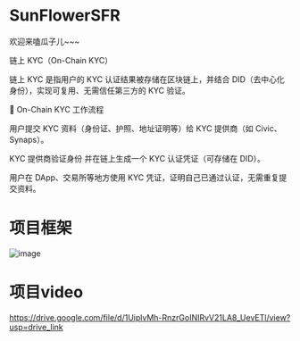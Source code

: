 # SunFlowerSFR
欢迎来嗑瓜子儿~~~

链上 KYC（On-Chain KYC）

链上 KYC 是指用户的 KYC 认证结果被存储在区块链上，并结合 DID（去中心化身份），实现可复用、无需信任第三方的 KYC 验证。

📌 On-Chain KYC 工作流程

用户提交 KYC 资料（身份证、护照、地址证明等）给 KYC 提供商（如 Civic、Synaps）。

KYC 提供商验证身份 并在链上生成一个 KYC 认证凭证（可存储在 DID）。

用户在 DApp、交易所等地方使用 KYC 凭证，证明自己已通过认证，无需重复提交资料。


# 项目框架
![image](https://github.com/user-attachments/assets/a0911d41-25c5-4377-b077-2f41cdf5826c)


# 项目video
https://drive.google.com/file/d/1UiplvMh-RnzrGoINIRvV21LA8_UevETl/view?usp=drive_link

